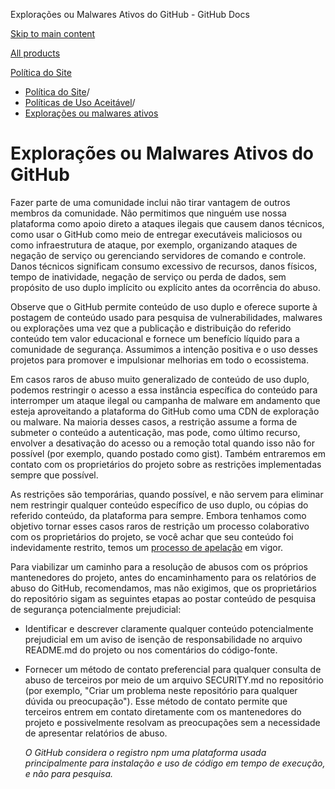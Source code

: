 Explorações ou Malwares Ativos do GitHub - GitHub Docs

[Skip to main content](#main-content)

[All products](/pt)

[Política do Site](/pt/site-policy)

* [Política do Site](/pt/site-policy)/
* [Políticas de Uso Aceitável](/pt/site-policy/acceptable-use-policies)/
* [Explorações ou malwares ativos](/pt/site-policy/acceptable-use-policies/github-active-malware-or-exploits)

Explorações ou Malwares Ativos do GitHub
==========

Fazer parte de uma comunidade inclui não tirar vantagem de outros membros da comunidade. Não permitimos que ninguém use nossa plataforma como apoio direto a ataques ilegais que causem danos técnicos, como usar o GitHub como meio de entregar executáveis maliciosos ou como infraestrutura de ataque, por exemplo, organizando ataques de negação de serviço ou gerenciando servidores de comando e controle. Danos técnicos significam consumo excessivo de recursos, danos físicos, tempo de inatividade, negação de serviço ou perda de dados, sem propósito de uso duplo implícito ou explícito antes da ocorrência do abuso.

 Observe que o GitHub permite conteúdo de uso duplo e oferece suporte à postagem de conteúdo usado para pesquisa de vulnerabilidades, malwares ou explorações uma vez que a publicação e distribuição do referido conteúdo tem valor educacional e fornece um benefício líquido para a comunidade de segurança. Assumimos a intenção positiva e o uso desses projetos para promover e impulsionar melhorias em todo o ecossistema.

 Em casos raros de abuso muito generalizado de conteúdo de uso duplo, podemos restringir o acesso a essa instância específica do conteúdo para interromper um ataque ilegal ou campanha de malware em andamento que esteja aproveitando a plataforma do GitHub como uma CDN de exploração ou malware. Na maioria desses casos, a restrição assume a forma de submeter o conteúdo a autenticação, mas pode, como último recurso, envolver a desativação do acesso ou a remoção total quando isso não for possível (por exemplo, quando postado como gist). Também entraremos em contato com os proprietários do projeto sobre as restrições implementadas sempre que possível.

 As restrições são temporárias, quando possível, e não servem para eliminar nem restringir qualquer conteúdo específico de uso duplo, ou cópias do referido conteúdo, da plataforma para sempre. Embora tenhamos como objetivo tornar esses casos raros de restrição um processo colaborativo com os proprietários do projeto, se você achar que seu conteúdo foi indevidamente restrito, temos um [processo de apelação](/pt/site-policy/acceptable-use-policies/github-appeal-and-reinstatement) em vigor.

 Para viabilizar um caminho para a resolução de abusos com os próprios mantenedores do projeto, antes do encaminhamento para os relatórios de abuso do GitHub, recomendamos, mas não exigimos, que os proprietários do repositório sigam as seguintes etapas ao postar conteúdo de pesquisa de segurança potencialmente prejudicial:

* Identificar e descrever claramente qualquer conteúdo potencialmente prejudicial em um aviso de isenção de responsabilidade no arquivo README.md do projeto ou nos comentários do código-fonte.

* Fornecer um método de contato preferencial para qualquer consulta de abuso de terceiros por meio de um arquivo SECURITY.md no repositório (por exemplo, "Criar um problema neste repositório para qualquer dúvida ou preocupação"). Esse método de contato permite que terceiros entrem em contato diretamente com os mantenedores do projeto e possivelmente resolvam as preocupações sem a necessidade de apresentar relatórios de abuso.

  *O GitHub considera o registro npm uma plataforma usada principalmente para instalação e uso de código em tempo de execução, e não para pesquisa.*
